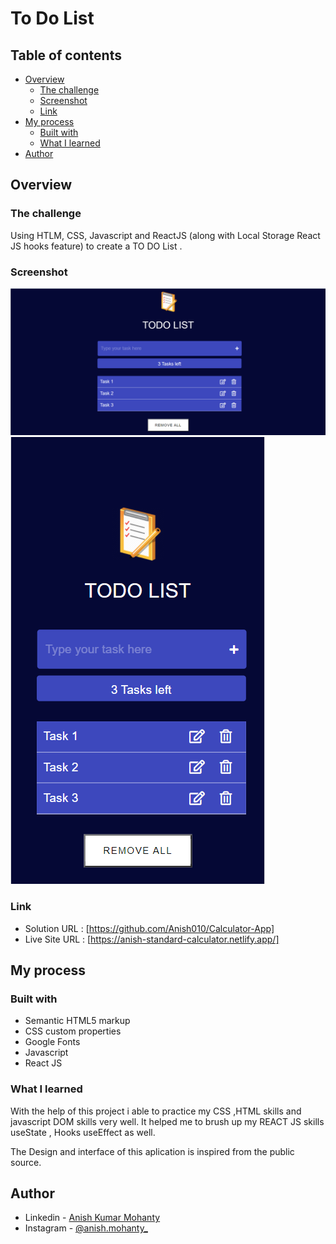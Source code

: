 # To Do List

## Table of contents

- [Overview](#overview)
  - [The challenge](#the-challenge)
  - [Screenshot](#screenshot)
  - [Link](#Link)
- [My process](#my-process)
  - [Built with](#built-with)
  - [What I learned](#what-i-learned)
- [Author](#author)

## Overview

### The challenge

Using HTLM, CSS, Javascript and ReactJS (along with Local Storage React JS hooks feature) to create a TO DO List .

### Screenshot

![Dekstop Design preview for To Do List application](./public/images/desktop.png)
![Mobile Design preview for the To Do List application](./public/images/mobile.png)

### Link

- Solution URL : [https://github.com/Anish010/Calculator-App]
- Live Site URL : [https://anish-standard-calculator.netlify.app/]

## My process

### Built with

- Semantic HTML5 markup
- CSS custom properties
- Google Fonts
- Javascript
- React JS

### What I learned

With the help of this project i able to practice my CSS ,HTML skills and javascript DOM skills very well. It helped me to brush up my REACT JS skills useState , Hooks useEffect as well.

The Design and interface of this aplication is inspired from the public source.

## Author

- Linkedin - [Anish Kumar Mohanty](https://www.linkedin.com/in/anish-kumar-mohanty-68a019216/)
- Instagram - [@anish.mohanty\_](https://www.instagram.com/anish.mohanty_/)
